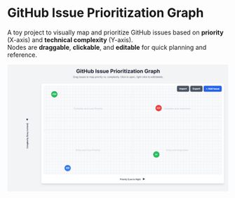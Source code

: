# GitHub Issue Prioritization Graph

A toy project to visually map and prioritize GitHub issues based on **priority** (X-axis) and **technical complexity** (Y-axis).  
Nodes are **draggable**, **clickable**, and **editable** for quick planning and reference.

![alt text](image.png)
